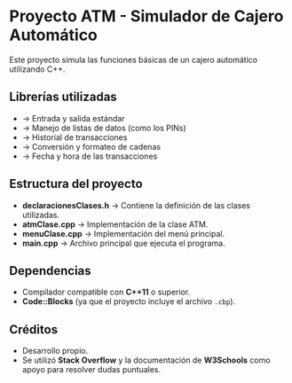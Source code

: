 
# Proyecto ATM - Simulador de Cajero Automático  

Este proyecto simula las funciones básicas de un cajero automático utilizando C++.  

## Librerías utilizadas  
- <iostream> → Entrada y salida estándar  
- <vector> → Manejo de listas de datos (como los PINs)  
- <map> → Historial de transacciones  
- <sstream> → Conversión y formateo de cadenas  
- <ctime> → Fecha y hora de las transacciones  

## Estructura del proyecto  
- **declaracionesClases.h** → Contiene la definición de las clases utilizadas.  
- **atmClase.cpp** → Implementación de la clase ATM.  
- **menuClase.cpp** → Implementación del menú principal.  
- **main.cpp** → Archivo principal que ejecuta el programa.  

##  Dependencias  
- Compilador compatible con **C++11** o superior.  
- **Code::Blocks** (ya que el proyecto incluye el archivo `.cbp`).  

## Créditos  
- Desarrollo propio.  
- Se utilizó **Stack Overflow** y la documentación de **W3Schools** como apoyo para resolver dudas puntuales.  
